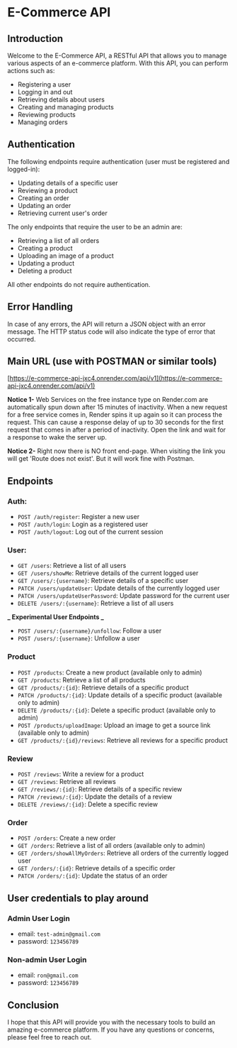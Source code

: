 # E-Commerce API

## Introduction

Welcome to the E-Commerce API, a RESTful API that allows you to manage various aspects of an e-commerce platform. With this API, you can perform actions such as:

- Registering a user
- Logging in and out
- Retrieving details about users
- Creating and managing products
- Reviewing products
- Managing orders

## Authentication

The following endpoints require authentication (user must be registered and logged-in):

- Updating details of a specific user
- Reviewing a product
- Creating an order
- Updating an order
- Retrieving current user's order

The only endpoints that require the user to be an admin are:

- Retrieving a list of all orders
- Creating a product
- Uploading an image of a product
- Updating a product
- Deleting a product

All other endpoints do not require authentication.

## Error Handling

In case of any errors, the API will return a JSON object with an error message. The HTTP status code will also indicate the type of error that occurred.

## Main URL (use with POSTMAN or similar tools)

[https://e-commerce-api-jxc4.onrender.com/api/v1](https://e-commerce-api-jxc4.onrender.com/api/v1)

**Notice 1-**
Web Services on the free instance type on Render.com are automatically spun down after 15 minutes of inactivity. When a new request for a free service comes in, Render spins it up again so it can process the request.
This can cause a response delay of up to 30 seconds for the first request that comes in after a period of inactivity. Open the link and wait for a response to wake the server up.

**Notice 2-**
Right now there is NO front end-page. When visiting the link you will get 'Route does not exist'.
But it will work fine with Postman.

## Endpoints

### Auth:

- `POST /auth/register`: Register a new user
- `POST /auth/login`: Login as a registered user
- `POST /auth/logout`: Log out of the current session

### User:

- `GET /users`: Retrieve a list of all users
- `GET /users/showMe`: Retrieve details of the current logged user
- `GET /users/:{username}`: Retrieve details of a specific user
- `PATCH /users/updateUser`: Update details of the currently logged user
- `PATCH /users/updateUserPassword`: Update password for the current user
- `DELETE /users/:{username}`: Retrieve a list of all users

**_ Experimental User Endpoints _**

- `POST /users/:{username}/unfollow`: Follow a user
- `POST /users/:{username}`: Unfollow a user

### Product

- `POST /products`: Create a new product (available only to admin)
- `GET /products`: Retrieve a list of all products
- `GET /products/:{id}`: Retrieve details of a specific product
- `PATCH /products/:{id}`: Update details of a specific product (available only to admin)
- `DELETE /products/:{id}`: Delete a specific product (available only to admin)
- `POST /products/uploadImage`: Upload an image to get a source link (available only to admin)
- `GET /products/:{id}/reviews`: Retrieve all reviews for a specific product

### Review

- `POST /reviews`: Write a review for a product
- `GET /reviews`: Retrieve all reviews
- `GET /reviews/:{id}`: Retrieve details of a specific review
- `PATCH /reviews/:{id}`: Update the details of a review
- `DELETE /reviews/:{id}`: Delete a specific review

### Order

- `POST /orders`: Create a new order
- `GET /orders`: Retrieve a list of all orders (available only to admin)
- `GET /orders/showAllMyOrders`: Retrieve all orders of the currently logged user
- `GET /orders/:{id}`: Retrieve details of a specific order
- `PATCH /orders/:{id}`: Update the status of an order

## User credentials to play around

### Admin User Login

- email: `test-admin@gmail.com`
- password: `123456789`

### Non-admin User Login

- email: `ron@gmail.com`
- password: `123456789`

## Conclusion

I hope that this API will provide you with the necessary tools to build an amazing e-commerce platform. If you have any questions or concerns, please feel free to reach out.

